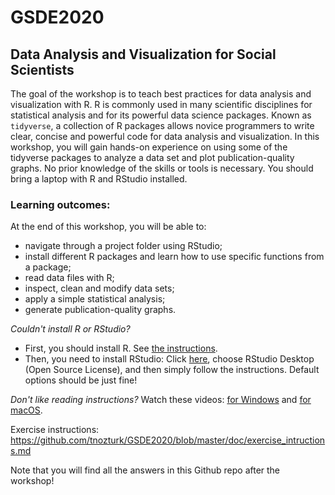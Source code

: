 # GSDE2020

## Data Analysis and Visualization for Social Scientists

The goal of the workshop is to teach best practices for data analysis and visualization with R. R is commonly used in many scientific disciplines for statistical analysis and for its powerful data science packages. Known as `tidyverse`, a collection of R packages allows novice programmers to write clear, concise and powerful code for data analysis and visualization. In this workshop, you will gain hands-on experience on using some of the tidyverse packages to analyze a data set and plot publication-quality graphs. No prior knowledge of the skills or tools is necessary. You should bring a laptop with R and RStudio installed.

### Learning outcomes:

At the end of this workshop, you will be able to:

- navigate through a project folder using RStudio;
- install different R packages and learn how to use specific functions from a package;
- read data files with R;
- inspect, clean and modify data sets;
- apply a simple statistical analysis;
- generate publication-quality graphs.


*Couldn't install R or RStudio?*

- First, you should install R. See [the instructions](https://cran.r-project.org/bin/windows/base/).
- Then, you need to install RStudio: Click [here](https://rstudio.com/products/rstudio/download/), choose RStudio Desktop (Open Source License), and then simply follow the instructions. Default options should be just fine! 


*Don't like reading instructions?*
Watch these videos: [for Windows](https://youtu.be/GAGUDL-4aVw) and [for macOS](https://youtu.be/EmZqlcKkJMM).


Exercise instructions: https://github.com/tnozturk/GSDE2020/blob/master/doc/exercise_intructions.md

Note that you will find all the answers in this Github repo after the workshop!
